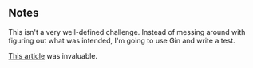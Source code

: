 ## Notes

This isn't a very well-defined challenge. Instead of messing around with figuring out what was intended, I'm going to use Gin and write a test.

[This article](https://kpat.io/2019/06/testing-with-gin/) was invaluable.
